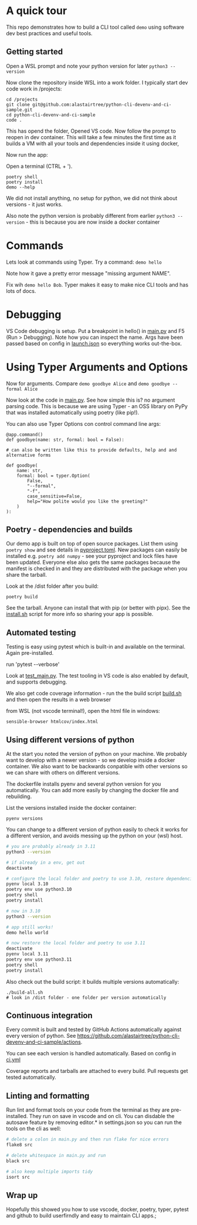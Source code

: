 # A quick tour

This repo demonstrates how to build a CLI tool called `demo` using software dev best practices and useful tools.

## Getting started

Open a WSL prompt and note your python version for later `python3 --version`

Now clone the repository inside WSL into a work folder. I typically start dev code work in /projects:

```
cd /projects
git clone git@github.com:alastairtree/python-cli-devenv-and-ci-sample.git
cd python-cli-devenv-and-ci-sample
code .
```

This has opend the folder, Opened VS code. Now follow the prompt to reopen in dev container. This will take a few minutes the first time as it builds a VM with all your tools and dependencies inside it using docker,

Now run the app:

Open a terminal (CTRL + ').

```
poetry shell
poetry install
demo --help
```

We did not install anything, no setup for python, we did not think about versions - it just works.

Also note the python version is probably different from earlier `python3 --version` - this is because you are now inside a docker container

# Commands

Lets look at commands using Typer. Try a command: `demo hello`

Note how it gave a pretty error message "missing argument NAME".

Fix wih `demo hello Bob`. Typer makes it easy to make nice CLI tools and has lots of docs.

# Debugging

VS Code debugging is setup. Put a breakpoint in hello() in [main.py](src/main.py) and F5 (Run > Debugging). Note how you can inspect the name. Args have been passed based on config in [launch.json](.vscode/launch.json) so everything works out-the-box.

# Using Typer Arguments and Options

Now for arguments. Compare `demo goodbye Alice` and `demo goodbye --formal Alice`

Now look at the code in [main.py](src/main.py). See how simple this is? no argument parsing code. This is because we are using Typer - an OSS library on PyPy that was installed automatically using poetry (like pip!).

You can also use Typer Options con control command line args:

```
@app.command()
def goodbye(name: str, formal: bool = False):

# can also be written like this to provide defaults, help and and alternative forms

def goodbye(
    name: str,
    formal: bool = typer.Option(
        False,
        "--formal",
        "-f",
        case_sensitive=False,
        help="How polite would you like the greeting?"
    )
):
```

## Poetry - dependencies and builds

Our demo app is built on top of open source packages. List them using `poetry show` and see details in [pyproject.toml](pyproject.toml). New packages can easily be installed e.g. `poetry add numpy` - see your pyproject and lock files have been updated. Everyone else also gets the same packages because the manifest is checked in and they are distributed with the package when you share the tarball.

Look at the /dist folder after you build:

```
poetry build
```

See the tarball. Anyone can install that with pip (or better with pipx). See the [install.sh](install.sh) script for more info so sharing your app is possible.


## Automated testing

Testing is easy using pytest which is built-in and available on the terminal. Again pre-installed.

run 'pytest --verbose'

Look at [test_main.py](tests/test_main.py). The test tooling in VS code is also enabled by default, and supports debugging.

We also get code coverage information - run the the build script [build.sh](build.sh) and then open the results in a web browser

from WSL (not vscode terminal!), open the html file in windows:
```
sensible-browser htmlcov/index.html
```

## Using different versions of python

At the start you noted the version of python on your machine. We probably want to develop with a newer version - so we develop inside a docker container. We also want to be backwards conpatible with other versions so we can share with others on different versions.

The dockerfile installs pyenv and several python version for you automatically. You can add more easily by changing the docker file and rebuilding.

List the versions installed inside the docker container:

```
pyenv versions
```

You can change to a different version of python easily to check it works for a different version, and avoids messing up the python on your (wsl) host.

```bash
# you are probably already in 3.11
python3 --version

# if already in a env, get out
deactivate

# configure the local folder and poetry to use 3.10, restore dependencies and run the app
pyenv local 3.10
poetry env use python3.10
poetry shell
poetry install

# now in 3.10
python3 --version

# app still works!
demo hello world

# now restore the local folder and poetry to use 3.11
deactivate
pyenv local 3.11
poetry env use python3.11
poetry shell
poetry install

```

Also check out the build script: it builds multiple versions automatically:

```
./build-all.sh
# look in /dist folder - one folder per version automatically
```

## Continuous integration

Every commit is built and tested by GitHub Actions automatically against every version of python. See https://github.com/alastairtree/python-cli-devenv-and-ci-sample/actions.

You can see each version is handled automatically. Based on config in [ci.yml](.github/workflows/ci.yml)

Coverage reports and tarballs are attached to every build. Pull requests get tested automatically.

## Linting and formatting

Run lint and format tools on your code from the terminal as they are pre-installed. They run on save in vscode and on cli. You can disdable the autosave feature by removing editor.* in settings.json so you can run the tools on the cli as well:

```bash
# delete a colon in main.py and then run flake for nice errors
flake8 src

# delete whitespace in main.py and run
black src

# also keep multiple imports tidy
isort src
```
## Wrap up

Hopefully this showed you how to use vscode, docker, poetry, typer, pytest and github to build userfirndly and easy to maintain CLI apps.;
